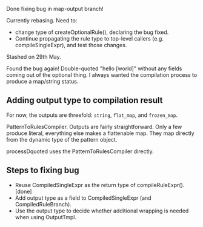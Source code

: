 Done fixing bug in map-output branch!

Currently rebasing. Need to:

  * change type of createOptionalRule(), declaring the bug fixed.
  * Continue propagating the rule type to top-level callers (e.g.
    compileSingleExpr), and test those changes.

Stashed on 29th May.

Found the bug again! Double-quoted "hello [world]" without any fields coming
out of the optional thing. I always wanted the compilation process to produce
a map/string status.

Adding output type to compilation result
----------------------------------------

For now, the outputs are threefold: `string`, `flat_map`, and `frozen_map`.

PatternToRulesCompiler. Outputs are fairly straightforward. Only a few produce
literal, everything else makes a flattenable map. They map directly from the
dynamic type of the pattern object.

processDquoted uses the PatternToRulesCompiler directly.

Steps to fixing bug
-------------------

  * Reuse CompiledSingleExpr as the return type of compileRuleExpr(). [done]
  * Add output type as a field to CompiledSingleExpr (and CompiledRuleBranch).
  * Use the output type to decide whether additional wrapping is needed when
    using OutputTmpl.
